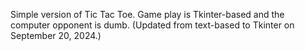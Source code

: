 Simple version of Tic Tac Toe. Game play is Tkinter-based and the computer opponent is dumb. (Updated from text-based to Tkinter on September 20, 2024.)
